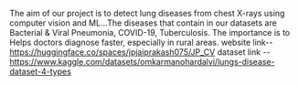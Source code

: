 The aim of our project is to detect lung diseases from chest X-rays using computer vision and ML...The diseases that contain in our datasets are Bacterial & Viral Pneumonia, COVID-19, Tuberculosis. The importance is to Helps doctors diagnose faster, especially in rural areas.
website link--https://huggingface.co/spaces/jpjaiprakash075/JP_CV
dataset link -- https://www.kaggle.com/datasets/omkarmanohardalvi/lungs-disease-dataset-4-types
